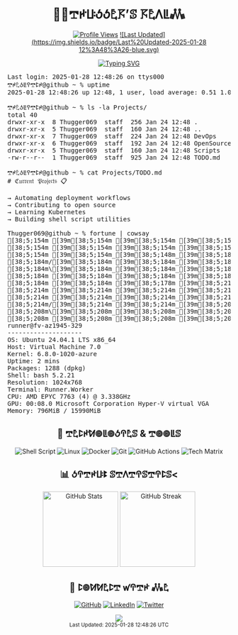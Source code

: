 <div align="center">
  <h1>👨‍💻𖢧ꛅꚶꚽꚽ𖤢𖦪’ꕷ 𖦪𖤢ꛎꚳ𖢑</h1>

  [![Profile Views](https://komarev.com/ghpvc/?username=thugger069&color=blueviolet&style=flat-square&label=Profile%20Views)](https://github.com/thugger069)
  [![Last Updated](https://img.shields.io/badge/Last%20Updated-2025-01-28 12%3A48%3A26-blue.svg)](https://github.com/thugger069)

  <a href="https://git.io/typing-svg">
    <img src="https://readme-typing-svg.demolab.com?font=Ubuntu+Mono&duration=3000&pause=1000&color=00FF9C&center=true&vCenter=true&width=435&lines=ℌ𝔢𝔩𝔩𝔬+𝔗𝔥𝔢𝔯𝔢;ℑ’𝔪+𖢧ꛅ𖤢ꚽꚳꛈ𖢧ꛕꛅ𝔖;𝔥𝔢𝔩𝔩+𝔖𝔠𝔯𝔦𝔭𝔱+𝔈𝔫𝔱𝔥𝔲𝔰𝔦𝔞𝔰𝔱;𝔏𝔦𝔫𝔲𝔵+%26+𝔇𝔢𝔳𝔒𝔭𝔰+𝔈𝔵𝔭𝔩𝔬𝔯𝔢𝔯;𝔒𝔭𝔢𝔫+𝔖𝔬𝔲𝔯𝔠𝔢+ℭ𝔬𝔫𝔱𝔯𝔦𝔟𝔲𝔱𝔬𝔯;𝔄𝔩𝔴𝔞𝔶𝔰+𝔏𝔢𝔞𝔯𝔫𝔦𝔫𝔤+%F0%9F%92%A1" alt="Typing SVG" />
  </a>
</div>

<pre class="terminal">
Last login: 2025-01-28 12:48:26 on ttys000
𖢧ꛅ𖤢ꚽꚳꛈ𖢧ꛕꛅ@github ~ % uptime
2025-01-28 12:48:26 up 12:48, 1 user, load average: 0.51 1.03 0.25

𖢧ꛅ𖤢ꚽꚳꛈ𖢧ꛕꛅ@github ~ % ls -la Projects/
total 40
drwxr-xr-x  8 Thugger069  staff  256 Jan 24 12:48 .
drwxr-xr-x  5 Thugger069  staff  160 Jan 24 12:48 ..
drwxr-xr-x  7 Thugger069  staff  224 Jan 24 12:48 DevOps
drwxr-xr-x  6 Thugger069  staff  192 Jan 24 12:48 OpenSource
drwxr-xr-x  5 Thugger069  staff  160 Jan 24 12:48 Scripts
-rw-r--r--  1 Thugger069  staff  925 Jan 24 12:48 TODO.md

𖢧ꛅ𖤢ꚽꚳꛈ𖢧ꛕꛅ@github ~ % cat Projects/TODO.md
# ℭ𝔲𝔯𝔯𝔢𝔫𝔱 𝔓𝔯𝔬𝔧𝔢𝔠𝔱𝔰 📋

→ Automating deployment workflows
→ Contributing to open source
→ Learning Kubernetes
→ Building shell script utilities

Thugger069@github ~ % fortune | cowsay
[38;5;154m [39m[38;5;154m [39m[38;5;154m [39m[38;5;154m [39m[38;5;154m [39m[38;5;154m|[39m[38;5;154m|[39m[38;5;154m [39m[38;5;148m [39m[38;5;184m [39m[38;5;184m [39m[38;5;184m [39m[38;5;184m_[39m[38;5;184m_[39m[38;5;184m [39m[38;5;184m [39m[38;5;184m_[39m[38;5;184m_[39m[38;5;184m [39m[38;5;184m [39m[38;5;178m [39m[38;5;214m/[39m[38;5;214m/[39m[38;5;214m|[39m[38;5;214m [39m[38;5;214m [39m[38;5;214m [39m[38;5;214m [39m[38;5;214m|[39m[38;5;214m|[39m[38;5;208m [39m[38;5;208m [39m[38;5;208m [39m[38;5;208m/[39m[38;5;208m|[39m[38;5;208m_[39m[38;5;208m_[39m[38;5;208m_[39m[38;5;208m/[39m[38;5;208m|[39m[38;5;209m [39m[38;5;203m_[39m[38;5;203m_[39m[38;5;203m [39m[38;5;203m [39m[38;5;203m/[39m[38;5;203m/[39m[38;5;203m|[39m[38;5;203m [39m[38;5;203m_[39m[38;5;203m_[39m[38;5;203m_[39m[38;5;198m [39m[38;5;198m [39m[38;5;198m [39m[38;5;198m_[39m[38;5;198m_[39m[38;5;198m [39m[38;5;198m [39m[38;5;198m [39m[38;5;198m [39m[38;5;198m [39m[38;5;199m [39m[38;5;199m/[39m[38;5;199m/[39m[38;5;199m|[39m[38;5;199m [39m[38;5;199m [39m[38;5;199m_[39m[38;5;199m_[39m[38;5;199m_[39m[38;5;163m_[39m[38;5;164m [39m[38;5;164m [39m[38;5;164m/[39m[38;5;164m/[39m[38;5;164m|[39m[38;5;164m[39m
[38;5;154m [39m[38;5;154m [39m[38;5;154m [39m[38;5;154m [39m[38;5;154m=[39m[38;5;148m|[39m[38;5;184m|[39m[38;5;184m=[39m[38;5;184m [39m[38;5;184m_[39m[38;5;184m_[39m[38;5;184m/[39m[38;5;184m [39m[38;5;184m/[39m[38;5;184m_[39m[38;5;184m/[39m[38;5;184m [39m[38;5;178m_[39m[38;5;214m)[39m[38;5;214m_[39m[38;5;214m|[39m[38;5;214m/[39m[38;5;214m|[39m[38;5;214m|[39m[38;5;214m [39m[38;5;214m [39m[38;5;214m [39m[38;5;208m=[39m[38;5;208m|[39m[38;5;208m|[39m[38;5;208m=[39m[38;5;208m [39m[38;5;208m|[39m[38;5;208m [39m[38;5;208m_[39m[38;5;208m_[39m[38;5;208m [39m[38;5;209m [39m[38;5;203m/[39m[38;5;203m_[39m[38;5;203m/[39m[38;5;203m [39m[38;5;203m/[39m[38;5;203m_[39m[38;5;203m|[39m[38;5;203m/[39m[38;5;203m|[39m[38;5;203m|[39m[38;5;203m<[39m[38;5;198m [39m[38;5;198m [39m[38;5;198m/[39m[38;5;198m [39m[38;5;198m_[39m[38;5;198m/[39m[38;5;198m_[39m[38;5;198m/[39m[38;5;198m_[39m[38;5;198m_[39m[38;5;199m [39m[38;5;199m [39m[38;5;199m_[39m[38;5;199m|[39m[38;5;199m/[39m[38;5;199m|[39m[38;5;199m|[39m[38;5;199m [39m[38;5;199m|[39m[38;5;163m_[39m[38;5;164m [39m[38;5;164m [39m[38;5;164m/[39m[38;5;164m_[39m[38;5;164m|[39m[38;5;164m/[39m[38;5;164m|[39m[38;5;164m|[39m[38;5;164m[39m
[38;5;154m [39m[38;5;154m_[39m[38;5;148m_[39m[38;5;184m_[39m[38;5;184m [39m[38;5;184m|[39m[38;5;184m|[39m[38;5;184m [39m[38;5;184m/[39m[38;5;184m [39m[38;5;184m_[39m[38;5;184m_[39m[38;5;184m_[39m[38;5;184m/[39m[38;5;178m [39m[38;5;214m|[39m[38;5;214m [39m[38;5;214m|[39m[38;5;214m/[39m[38;5;214m [39m[38;5;214m_[39m[38;5;214m [39m[38;5;214m\[39m[38;5;214m [39m[38;5;208m_[39m[38;5;208m_[39m[38;5;208m_[39m[38;5;208m [39m[38;5;208m|[39m[38;5;208m|[39m[38;5;208m [39m[38;5;208m/[39m[38;5;208m [39m[38;5;208m/[39m[38;5;209m_[39m[38;5;203m/[39m[38;5;203m [39m[38;5;203m/[39m[38;5;203m [39m[38;5;203m_[39m[38;5;203m_[39m[38;5;203m_[39m[38;5;203m/[39m[38;5;203m [39m[38;5;203m_[39m[38;5;203m [39m[38;5;198m\[39m[38;5;198m [39m[38;5;198m/[39m[38;5;198m [39m[38;5;198m/[39m[38;5;198m_[39m[38;5;198m/[39m[38;5;198m_[39m[38;5;198m/[39m[38;5;198m|[39m[38;5;199m_[39m[38;5;199m [39m[38;5;199m [39m[38;5;199m|[39m[38;5;199m/[39m[38;5;199m [39m[38;5;199m_[39m[38;5;199m [39m[38;5;199m\[39m[38;5;163m [39m[38;5;164m_[39m[38;5;164m/[39m[38;5;164m_[39m[38;5;164m [39m[38;5;164m<[39m[38;5;164m/[39m[38;5;164m [39m[38;5;164m_[39m[38;5;164m [39m[38;5;164m\[39m[38;5;164m [39m[38;5;128m[39m
[38;5;184m/[39m[38;5;184m [39m[38;5;184m_[39m[38;5;184m_[39m[38;5;184m`[39m[38;5;184m [39m[38;5;184m|[39m[38;5;184m/[39m[38;5;184m [39m[38;5;184m/[39m[38;5;184m_[39m[38;5;178m_[39m[38;5;214m|[39m[38;5;214m [39m[38;5;214m|[39m[38;5;214m|[39m[38;5;214m [39m[38;5;214m/[39m[38;5;214m [39m[38;5;214m [39m[38;5;214m_[39m[38;5;208m_[39m[38;5;208m/[39m[38;5;208m/[39m[38;5;208m [39m[38;5;208m_[39m[38;5;208m_[39m[38;5;208m`[39m[38;5;208m [39m[38;5;208m|[39m[38;5;208m/[39m[38;5;209m_[39m[38;5;203m_[39m[38;5;203m_[39m[38;5;203m [39m[38;5;203m [39m[38;5;203m/[39m[38;5;203m [39m[38;5;203m/[39m[38;5;203m_[39m[38;5;203m_[39m[38;5;203m/[39m[38;5;203m [39m[38;5;198m [39m[38;5;198m_[39m[38;5;198m_[39m[38;5;198m/[39m[38;5;198m/[39m[38;5;198m_[39m[38;5;198m/[39m[38;5;198m/[39m[38;5;198m_[39m[38;5;198m/[39m[38;5;199m [39m[38;5;199m/[39m[38;5;199m [39m[38;5;199m_[39m[38;5;199m_[39m[38;5;199m/[39m[38;5;199m/[39m[38;5;199m [39m[38;5;199m [39m[38;5;163m_[39m[38;5;164m_[39m[38;5;164m/[39m[38;5;164m/[39m[38;5;164m_[39m[38;5;164m_[39m[38;5;164m_[39m[38;5;164m_[39m[38;5;164m/[39m[38;5;164m [39m[38;5;164m [39m[38;5;164m_[39m[38;5;128m_[39m[38;5;129m/[39m[38;5;129m [39m[38;5;129m[39m
[38;5;184m\[39m[38;5;184m_[39m[38;5;184m_[39m[38;5;184m_[39m[38;5;184m_[39m[38;5;184m/[39m[38;5;184m [39m[38;5;184m\[39m[38;5;178m [39m[38;5;214m [39m[38;5;214m_[39m[38;5;214m/[39m[38;5;214m|[39m[38;5;214m [39m[38;5;214m|[39m[38;5;214m_[39m[38;5;214m/[39m[38;5;214m\[39m[38;5;208m_[39m[38;5;208m_[39m[38;5;208m_[39m[38;5;208m/[39m[38;5;208m [39m[38;5;208m\[39m[38;5;208m_[39m[38;5;208m_[39m[38;5;208m_[39m[38;5;208m_[39m[38;5;209m/[39m[38;5;203m|[39m[38;5;203m/[39m[38;5;203m [39m[38;5;203m [39m[38;5;203m [39m[38;5;203m|[39m[38;5;203m/[39m[38;5;203m\[39m[38;5;203m [39m[38;5;203m [39m[38;5;203m_[39m[38;5;198m/[39m[38;5;198m\[39m[38;5;198m_[39m[38;5;198m_[39m[38;5;198m_[39m[38;5;198m/[39m[38;5;198m [39m[38;5;198m [39m[38;5;198m/[39m[38;5;198m_[39m[38;5;199m/[39m[38;5;199m [39m[38;5;199m [39m[38;5;199m/[39m[38;5;199m_[39m[38;5;199m_[39m[38;5;199m_[39m[38;5;199m_[39m[38;5;199m/[39m[38;5;163m\[39m[38;5;164m_[39m[38;5;164m_[39m[38;5;164m_[39m[38;5;164m/[39m[38;5;164m [39m[38;5;164m [39m[38;5;164m [39m[38;5;164m [39m[38;5;164m [39m[38;5;164m [39m[38;5;164m\[39m[38;5;128m_[39m[38;5;129m_[39m[38;5;129m_[39m[38;5;129m/[39m[38;5;129m [39m[38;5;129m [39m[38;5;129m[39m
[38;5;184m [39m[38;5;184m [39m[38;5;184m [39m[38;5;184m [39m[38;5;184m [39m[38;5;178m [39m[38;5;214m [39m[38;5;214m/[39m[38;5;214m_[39m[38;5;214m/[39m[38;5;214m [39m[38;5;214m([39m[38;5;214m_[39m[38;5;214m_[39m[38;5;214m/[39m[38;5;208m [39m[38;5;208m [39m[38;5;208m [39m[38;5;208m [39m[38;5;208m [39m[38;5;208m [39m[38;5;208m [39m[38;5;208m [39m[38;5;208m [39m[38;5;208m [39m[38;5;209m [39m[38;5;203m [39m[38;5;203m [39m[38;5;203m [39m[38;5;203m [39m[38;5;203m [39m[38;5;203m [39m[38;5;203m [39m[38;5;203m [39m[38;5;203m [39m[38;5;203m [39m[38;5;203m/[39m[38;5;198m_[39m[38;5;198m/[39m[38;5;198m [39m[38;5;198m [39m[38;5;198m [39m[38;5;198m [39m[38;5;198m [39m[38;5;198m [39m[38;5;198m [39m[38;5;198m [39m[38;5;199m [39m[38;5;199m [39m[38;5;199m [39m[38;5;199m [39m[38;5;199m [39m[38;5;199m [39m[38;5;199m [39m[38;5;199m [39m[38;5;199m [39m[38;5;163m [39m[38;5;164m [39m[38;5;164m [39m[38;5;164m [39m[38;5;164m [39m[38;5;164m [39m[38;5;164m [39m[38;5;164m [39m[38;5;164m [39m[38;5;164m [39m[38;5;164m [39m[38;5;164m [39m[38;5;128m [39m[38;5;129m [39m[38;5;129m [39m[38;5;129m [39m[38;5;129m [39m[38;5;129m [39m[38;5;129m [39m[38;5;129m [39m[38;5;129m [39m[38;5;129m[39m
[38;5;184m [39m[38;5;184m [39m[38;5;178m [39m[38;5;214m [39m[38;5;214m [39m[38;5;214m|[39m[38;5;214m|[39m[38;5;214m [39m[38;5;214m [39m[38;5;214m [39m[38;5;214m [39m[38;5;214m [39m[38;5;208m_[39m[38;5;208m_[39m[38;5;208m [39m[38;5;208m [39m[38;5;208m_[39m[38;5;208m_[39m[38;5;208m [39m[38;5;208m [39m[38;5;208m [39m[38;5;208m/[39m[38;5;209m/[39m[38;5;203m|[39m[38;5;203m [39m[38;5;203m [39m[38;5;203m [39m[38;5;203m/[39m[38;5;203m/[39m[38;5;203m|[39m[38;5;203m[39m
[38;5;214m [39m[38;5;214m [39m[38;5;214m [39m[38;5;214m [39m[38;5;214m=[39m[38;5;214m|[39m[38;5;214m|[39m[38;5;214m=[39m[38;5;214m [39m[38;5;208m_[39m[38;5;208m_[39m[38;5;208m/[39m[38;5;208m [39m[38;5;208m/[39m[38;5;208m_[39m[38;5;208m/[39m[38;5;208m [39m[38;5;208m_[39m[38;5;208m)[39m[38;5;209m_[39m[38;5;203m|[39m[38;5;203m/[39m[38;5;203m|[39m[38;5;203m|[39m[38;5;203m [39m[38;5;203m_[39m[38;5;203m|[39m[38;5;203m/[39m[38;5;203m|[39m[38;5;203m|[39m[38;5;203m[39m
[38;5;214m [39m[38;5;214m_[39m[38;5;214m_[39m[38;5;214m_[39m[38;5;214m [39m[38;5;214m|[39m[38;5;208m|[39m[38;5;208m [39m[38;5;208m/[39m[38;5;208m [39m[38;5;208m_[39m[38;5;208m_[39m[38;5;208m_[39m[38;5;208m/[39m[38;5;208m [39m[38;5;208m|[39m[38;5;209m [39m[38;5;203m|[39m[38;5;203m/[39m[38;5;203m [39m[38;5;203m_[39m[38;5;203m [39m[38;5;203m\[39m[38;5;203m [39m[38;5;203m/[39m[38;5;203m [39m[38;5;203m_[39m[38;5;203m [39m[38;5;198m\[39m[38;5;198m [39m[38;5;198m[39m
[38;5;214m/[39m[38;5;214m [39m[38;5;214m_[39m[38;5;208m_[39m[38;5;208m`[39m[38;5;208m [39m[38;5;208m|[39m[38;5;208m/[39m[38;5;208m [39m[38;5;208m/[39m[38;5;208m_[39m[38;5;208m_[39m[38;5;208m|[39m[38;5;209m [39m[38;5;203m|[39m[38;5;203m|[39m[38;5;203m [39m[38;5;203m/[39m[38;5;203m [39m[38;5;203m [39m[38;5;203m_[39m[38;5;203m_[39m[38;5;203m/[39m[38;5;203m/[39m[38;5;203m [39m[38;5;198m [39m[38;5;198m_[39m[38;5;198m_[39m[38;5;198m/[39m[38;5;198m [39m[38;5;198m[39m
[38;5;208m\[39m[38;5;208m_[39m[38;5;208m_[39m[38;5;208m_[39m[38;5;208m_[39m[38;5;208m/[39m[38;5;208m [39m[38;5;208m\[39m[38;5;208m [39m[38;5;208m [39m[38;5;209m_[39m[38;5;203m/[39m[38;5;203m|[39m[38;5;203m [39m[38;5;203m|[39m[38;5;203m_[39m[38;5;203m/[39m[38;5;203m\[39m[38;5;203m_[39m[38;5;203m_[39m[38;5;203m_[39m[38;5;203m/[39m[38;5;198m [39m[38;5;198m\[39m[38;5;198m_[39m[38;5;198m_[39m[38;5;198m_[39m[38;5;198m/[39m[38;5;198m [39m[38;5;198m [39m[38;5;198m[39m
[38;5;208m [39m[38;5;208m [39m[38;5;208m [39m[38;5;208m [39m[38;5;208m [39m[38;5;208m [39m[38;5;208m [39m[38;5;209m/[39m[38;5;203m_[39m[38;5;203m/[39m[38;5;203m [39m[38;5;203m([39m[38;5;203m_[39m[38;5;203m_[39m[38;5;203m/[39m[38;5;203m [39m[38;5;203m [39m[38;5;203m [39m[38;5;203m [39m[38;5;198m [39m[38;5;198m [39m[38;5;198m [39m[38;5;198m [39m[38;5;198m [39m[38;5;198m [39m[38;5;198m [39m[38;5;198m [39m[38;5;198m [39m[38;5;198m [39m[38;5;199m [39m[38;5;199m[39m
runner@fv-az1945-329 
-------------------- 
OS: Ubuntu 24.04.1 LTS x86_64 
Host: Virtual Machine 7.0 
Kernel: 6.8.0-1020-azure 
Uptime: 2 mins 
Packages: 1288 (dpkg) 
Shell: bash 5.2.21 
Resolution: 1024x768 
Terminal: Runner.Worker 
CPU: AMD EPYC 7763 (4) @ 3.338GHz 
GPU: 00:08.0 Microsoft Corporation Hyper-V virtual VGA 
Memory: 796MiB / 15990MiB 
</pre>

<div align="center">
  <h2>🔧 𖢧𖤢ꛕꛅꛘ𖣠ꚳ𖣠ꚽꛈ𖤢ꕷ & 𖢧𖣠𖣠ꚳꕷ</h2>
  
  ![Shell Script](https://img.shields.io/badge/Shell_Script-%23121011.svg?style=for-the-badge&logo=gnu-bash&logoColor=white)
  ![Linux](https://img.shields.io/badge/Linux-FCC624?style=for-the-badge&logo=linux&logoColor=black)
  ![Docker](https://img.shields.io/badge/docker-%230db7ed.svg?style=for-the-badge&logo=docker&logoColor=white)
  ![Git](https://img.shields.io/badge/git-%23F05033.svg?style=for-the-badge&logo=git&logoColor=white)
  ![GitHub Actions](https://img.shields.io/badge/github%20actions-%232671E5.svg?style=for-the-badge&logo=githubactions&logoColor=white)
  ![Tech Matrix](https://img.shields.io/static/v1?label=&message=TypeScript|Python|Rust|WASM&color=00ff9d&style=for-the-badge&logoWidth=30&logo=data:image/png;base64,iVBORw0KG...)

  <h2>📊 ꚽꛈ𖢧ꛅꚶꔪ ꕷ𖢧ꛎ𖢧ꛈꕷ𖢧ꛈꛕꕷ<</h2>
  
  <img src="https://github-readme-stats.vercel.app/api?username=thugger069&show_icons=true&theme=radical&cache_seconds=86400" alt="GitHub Stats" height="170"/>
  <img src="https://github-readme-streak-stats.herokuapp.com/?user=thugger069&theme=radical&cache_seconds=86400" alt="GitHub Streak" height="170"/>

  <h2>🤝 ꛕ𖣠ꛘꛘ𖤢ꛕ𖢧 ꛃꛈ𖢧ꛅ 𖢑𖤢</h2>
  
  [![GitHub](https://img.shields.io/badge/github-%23121011.svg?style=for-the-badge&logo=github&logoColor=white)](https://github.com/thugger069)
  [![LinkedIn](https://img.shields.io/badge/linkedin-%230077B5.svg?style=for-the-badge&logo=linkedin&logoColor=white)](https://linkedin.com/in/thugger069)
  [![Twitter](https://img.shields.io/badge/X-%23000000.svg?style=for-the-badge&logo=X&logoColor=white)](https://twitter.com/chuksgincaro)
</div>

<div align="center">
  <img src="https://capsule-render.vercel.app/api?type=waving&color=gradient&height=100&section=footer"/>
</div>

<div align="center">
  <sub>Last Updated: 2025-01-28 12:48:26 UTC</sub>
</div>
